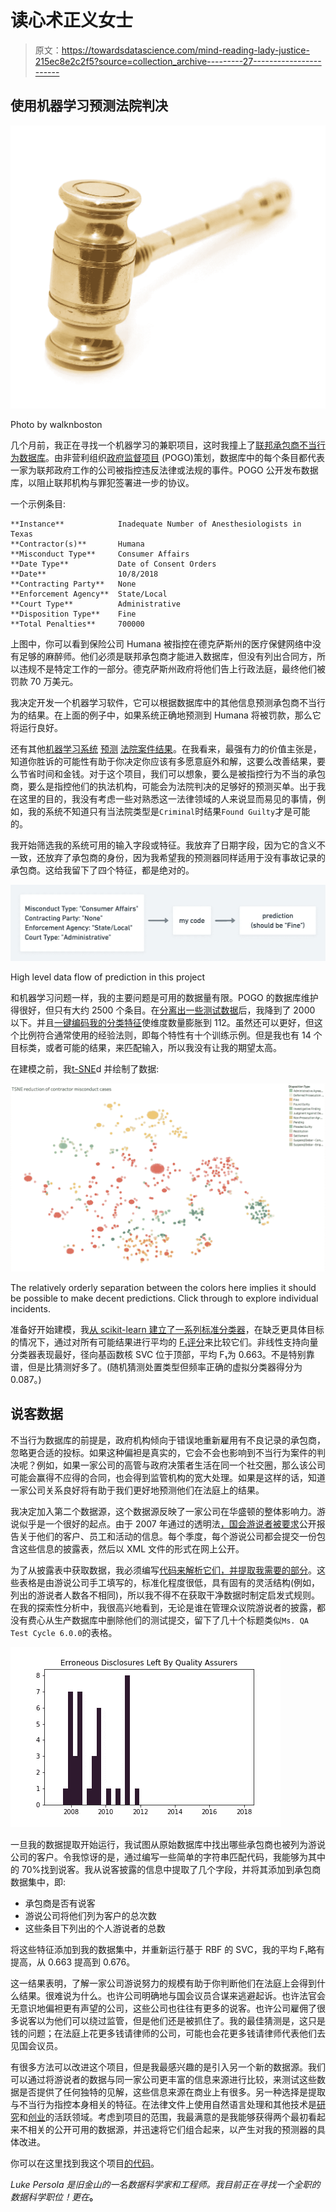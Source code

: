 # 读心术正义女士

> 原文：<https://towardsdatascience.com/mind-reading-lady-justice-215ec8e2c2f5?source=collection_archive---------27----------------------->

## 使用机器学习预测法院判决

![](img/819924a424c7940d3f907a5eca6d3142.png)

Photo by walknboston

几个月前，我正在寻找一个机器学习的兼职项目，这时我撞上了[联邦承包商不当行为数据库](https://www.contractormisconduct.org/)。由非营利组织[政府监督项目](https://www.pogo.org/) (POGO)策划，数据库中的每个条目都代表一家为联邦政府工作的公司被指控违反法律或法规的事件。POGO 公开发布数据库，以阻止联邦机构与罪犯签署进一步的协议。

一个示例条目:

```
**Instance**            Inadequate Number of Anesthesiologists in Texas
**Contractor(s)**       Humana
**Misconduct Type**     Consumer Affairs
**Date Type**           Date of Consent Orders
**Date**                10/8/2018
**Contracting Party**   None
**Enforcement Agency**  State/Local
**Court Type**          Administrative
**Disposition Type**    Fine
**Total Penalties**     700000
```

上图中，你可以看到保险公司 Humana 被指控在德克萨斯州的医疗保健网络中没有足够的麻醉师。他们必须是联邦承包商才能进入数据库，但没有列出合同方，所以违规不是特定工作的一部分。德克萨斯州政府将他们告上行政法庭，最终他们被罚款 70 万美元。

我决定开发一个机器学习软件，它可以根据数据库中的其他信息预测承包商不当行为的结果。在上面的例子中，如果系统正确地预测到 Humana 将被罚款，那么它将运行良好。

还有其他[机器学习系统](https://blog.rossintelligence.com/post/could-artificial-intelligence-help-settle-cases) [预测](http://vista-analytics.com/wp-content/uploads/2017/08/SettlementPrediction.pdf) [法院案件结果](https://premonition.ai/)。在我看来，最强有力的价值主张是，知道你胜诉的可能性有助于你决定你应该有多愿意庭外和解，这要么改善结果，要么节省时间和金钱。对于这个项目，我们可以想象，要么是被指控行为不当的承包商，要么是指控他们的执法机构，可能会为法院判决的足够好的预测买单。出于我在这里的目的，我没有考虑一些对熟悉这一法律领域的人来说显而易见的事情，例如，我的系统不知道只有当法院类型是`Criminal`时结果`Found Guilty`才是可能的。

我开始筛选我的系统可用的输入字段或特征。我放弃了日期字段，因为它的含义不一致，还放弃了承包商的身份，因为我希望我的预测器同样适用于没有事故记录的承包商。这给我留下了四个特征，都是绝对的。

![](img/f4adc377a5c0d1b7d4cbaf8dc3bf83b7.png)

High level data flow of prediction in this project

和机器学习问题一样，我的主要问题是可用的数据量有限。POGO 的数据库维护得很好，但只有大约 2500 个条目。在[分离出一些测试数据](https://github.com/Persola/contractor-misconduct/blob/master/notebooks/wrangle/misconduct_clean.ipynb)后，我降到了 2000 以下。并且[一键编码我的分类特征](https://github.com/Persola/contractor-misconduct/blob/master/notebooks/wrangle/misconduct_add_indicators.ipynb)使维度数量膨胀到 112。虽然还可以更好，但这个比例符合通常使用的经验法则，即每个特性有十个训练示例。但是我也有 14 个目标类，或者可能的结果，来匹配输入，所以我没有让我的期望太高。

在建模之前，我[t-SNE](https://en.wikipedia.org/wiki/T-distributed_stochastic_neighbor_embedding)d 并绘制了数据:

[![](img/99102f47f595ea561ac3c00074bd3340.png)](https://public.tableau.com/profile/luke.persola#!/vizhome/misconduct_3/MisconductTSNE)

The relatively orderly separation between the colors here implies it should be possible to make decent predictions. Click through to explore individual incidents.

准备好开始建模，我[从 scikit-learn 建立了一系列标准分类器](https://github.com/Persola/contractor-misconduct/blob/master/notebooks/predict/predict_disposition_type_by_F1.ipynb)，在缺乏更具体目标的情况下，通过对所有可能结果进行平均的 [F₁评分](https://en.wikipedia.org/wiki/F1_score)来比较它们。非线性支持向量分类器表现最好，径向基函数核 SVC 位于顶部，平均 F₁为 0.663。不是特别靠谱，但是比猜测好多了。(随机猜测处置类型但频率正确的虚拟分类器得分为 0.087。)

## 说客数据

不当行为数据库的前提是，政府机构倾向于错误地重新雇用有不良记录的承包商，忽略更合适的投标。如果这种偏袒是真实的，它会不会也影响到不当行为案件的判决呢？例如，如果一家公司的高管与政府决策者生活在同一个社交圈，那么该公司可能会赢得不应得的合同，也会得到监管机构的宽大处理。如果是这样的话，知道一家公司关系良好将有助于我们更好地预测他们在法庭上的结果。

我决定加入第二个数据源，这个数据源反映了一家公司在华盛顿的整体影响力。游说似乎是一个很好的起点。由于 2007 年通过的透明法[，国会游说者](https://lobbyingdisclosure.house.gov/110-81.pdf)[被要求](https://lobbyingdisclosure.house.gov/)公开报告关于他们的客户、员工和活动的信息。每个季度，每个游说公司都会提交一份包含这些信息的披露表，然后以 XML 文件的形式在网上公开。

为了从披露表中获取数据，我必须编写[代码来解析它们，并提取我需要的部分](https://github.com/Persola/contractor-misconduct/blob/master/notebooks/wrangle/disclosures_extract_clean.ipynb)。这些表格是由游说公司手工填写的，标准化程度很低，具有固有的灵活结构(例如，列出的游说者人数各不相同)，所以我不得不在获取干净数据时制定启发式规则。在我的探索性分析中，我很高兴地看到，无论是谁在管理众议院游说者的披露，都没有费心从生产数据库中删除他们的测试提交，留下了几十个标题类似`Ms. QA Test Cycle 6.0.0`的表格。

![](img/fcac7df749404c4fa454e7c776b11b1b.png)

一旦我的数据提取开始运行，我试图从原始数据库中找出哪些承包商也被列为游说公司的客户。令我惊讶的是，通过编写一些简单的字符串匹配代码，我能够为其中的 70%找到说客。我从说客披露的信息中提取了几个字段，并将其添加到承包商数据集中，即:

*   承包商是否有说客
*   游说公司将他们列为客户的总次数
*   这些条目下列出的个人游说者的总数

将这些特征添加到我的数据集中，并重新运行基于 RBF 的 SVC，我的平均 F₁略有提高，从 0.663 提高到 0.676。

这一结果表明，了解一家公司游说努力的规模有助于你判断他们在法庭上会得到什么结果。很难说为什么。也许公司明确地与国会议员合谋来逃避起诉。也许法官会无意识地偏袒更有声望的公司，这些公司也往往有更多的说客。也许公司雇佣了很多说客以为他们可以绕过监管，但是他们还是被抓住了。我的最佳猜测是，这只是钱的问题；在法庭上花更多钱请律师的公司，可能也会花更多钱请律师代表他们去见国会议员。

有很多方法可以改进这个项目，但是我最感兴趣的是引入另一个新的数据源。我们可以通过将游说者的数据与同一家公司更丰富的信息来源进行比较，来测试这些数据是否提供了任何独特的见解，这些信息来源在商业上有很多。另一种选择是提取与不当行为指控本身相关的特征。在法律文件上使用自然语言处理和其他技术是[研究](https://law.stanford.edu/codex-the-stanford-center-for-legal-informatics/)和[创业](https://kirasystems.com/)的活跃领域。考虑到项目的范围，我最满意的是我能够获得两个最初看起来不相关的公开可用的数据源，并迅速将它们组合起来，以产生对我的预测器的具体改进。

你可以在这里找到我这个项目[的代码](https://github.com/Persola/contractor-misconduct)。

*Luke Persola 是旧金山的一名数据科学家和工程师。我目前正在寻找一个全职的数据科学职位！更在*[](http://www.lukepersola.com/)**。**